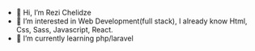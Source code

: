 - 👋 Hi, I’m Rezi Chelidze
- 👀 I’m interested in Web Development(full stack), I already know Html, Css, Sass, Javascript, React.
- 🌱 I’m currently learning php/laravel


